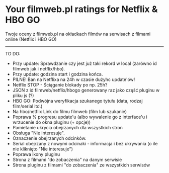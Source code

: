 # Your filmweb.pl ratings for Netflix & HBO GO
Twoje oceny z filmweb.pl na okładkach filmów na serwisach z filmami online (Netflix i HBO GO)

---

TO DO:
- Przy update: Sprawdzanie czy jest już taki rekord w local (zarówno id filmweb jak i netflix/hbo).
- Przy update: godzina start i godzina końca.
- PILNE! Ban na Netflixa na 24h w czasie dużyhc update'ów!
- Netflix STOP - Ściąganie blokady po np. 25h?
- JSON z id filmweb/netflix/hbogo generowany raz jako część pluginu w pliku js (?)
- HBO GO: Podwójna weryfikacja szukanego tytułu (data, rodzaj film/serial itd.)
- Na hbo/netflix Link do filmu filmweb (film lub szukanie)
- Poprawa % progresu update'u (albo wywalenie go z interface'u i wrzucenie do okna pluginu (+ opcje))
- Pamietanie ukrycia obejrzanych dla wszystkich stron
- Obsługa "Nie interesuje".
- Oznaczenie obejrzanych odcinków.
- Serial obejrzany z nowymi odcinaki - informacja i bez ukrywania (o ile nie kliknięto "Nie interesuje")
- Poprawa ikony pluginu
- Strona z filmami "do zobaczenia" na danym serwisie
- Strona pluginu z filmami "do zobaczenia" ze wszystkich serwisów